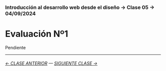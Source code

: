 ### Introducción al desarrollo web desde el diseño → Clase 05 → 04/09/2024

# Evaluación Nº1

Pendiente

- - - - - - - -

###### [← CLASE ANTERIOR](https://github.com/profesorfaco/dno096-2024/tree/main/clase-04) — [SIGUIENTE CLASE →](https://github.com/profesorfaco/dno096-2024/tree/main/clase-06)
